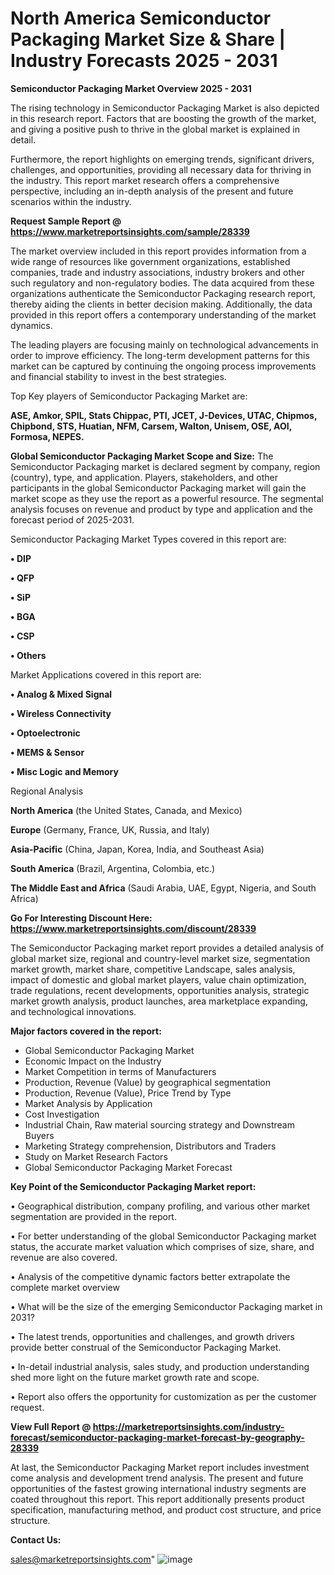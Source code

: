 # North America Semiconductor Packaging Market Size & Share | Industry Forecasts 2025 - 2031

<Strong> Semiconductor Packaging Market Overview 2025 - 2031</strong>

The rising technology in Semiconductor Packaging Market is also depicted in this research report. Factors that are boosting the growth of the market, and giving a positive push to thrive in the global market is explained in detail.

Furthermore, the report highlights on emerging trends, significant drivers, challenges, and opportunities, providing all necessary data for thriving in the industry. This report market research offers a comprehensive perspective, including an in-depth analysis of the present and future scenarios within the industry.

<strong>Request Sample Report @ <a href=https://www.marketreportsinsights.com/sample/28339>https://www.marketreportsinsights.com/sample/28339</a></strong>

The market overview included in this report provides information from a wide range of resources like government organizations, established companies, trade and industry associations, industry brokers and other such regulatory and non-regulatory bodies. The data acquired from these organizations authenticate the Semiconductor Packaging research report, thereby aiding the clients in better decision making. Additionally, the data provided in this report offers a contemporary understanding of the market dynamics.

The leading players are focusing mainly on technological advancements in order to improve efficiency. The long-term development patterns for this market can be captured by continuing the ongoing process improvements and financial stability to invest in the best strategies.

Top Key players of Semiconductor Packaging Market are:

<strong>ASE, Amkor, SPIL, Stats Chippac, PTI, JCET, J-Devices, UTAC, Chipmos, Chipbond, STS, Huatian, NFM, Carsem, Walton, Unisem, OSE, AOI, Formosa, NEPES.</strong>

<strong><b>Global Semiconductor Packaging Market Scope and Size:</b></strong>
The Semiconductor Packaging market is declared segment by company, region (country), type, and application. Players, stakeholders, and other participants in the global Semiconductor Packaging market will gain the market scope as they use the report as a powerful resource. The segmental analysis focuses on revenue and product by type and application and the forecast period of 2025-2031.

Semiconductor Packaging Market Types covered in this report are:

<strong>• DIP

• QFP

• SiP

• BGA

• CSP

• Others</strong>

Market Applications covered in this report are:

<strong>• Analog & Mixed Signal

• Wireless Connectivity

• Optoelectronic

• MEMS & Sensor

• Misc Logic and Memory</strong> 

Regional Analysis

<strong>North America</strong> (the United States, Canada, and Mexico)

<strong>Europe</strong> (Germany, France, UK, Russia, and Italy)

<strong>Asia-Pacific</strong> (China, Japan, Korea, India, and Southeast Asia)

<strong>South America</strong> (Brazil, Argentina, Colombia, etc.)

<strong>The Middle East and Africa</strong> (Saudi Arabia, UAE, Egypt, Nigeria, and South Africa)

<strong>Go For Interesting Discount Here: <a href=https://www.marketreportsinsights.com/discount/28339>https://www.marketreportsinsights.com/discount/28339</a></strong>

The Semiconductor Packaging market report provides a detailed analysis of global market size, regional and country-level market size, segmentation market growth, market share, competitive Landscape, sales analysis, impact of domestic and global market players, value chain optimization, trade regulations, recent developments, opportunities analysis, strategic market growth analysis, product launches, area marketplace expanding, and technological innovations.

<strong><b>Major factors covered in the report:</b></strong>
<ul>
  <li>Global Semiconductor Packaging Market </li>
  <li>Economic Impact on the Industry</li>
  <li>Market Competition in terms of Manufacturers</li>
  <li>Production, Revenue (Value) by geographical segmentation</li>
  <li>Production, Revenue (Value), Price Trend by Type</li>
  <li>Market Analysis by Application</li>
  <li>Cost Investigation</li>
  <li>Industrial Chain, Raw material sourcing strategy and Downstream Buyers</li>
  <li>Marketing Strategy comprehension, Distributors and Traders</li>
  <li>Study on Market Research Factors</li>
  <li>Global Semiconductor Packaging Market Forecast</li>
</ul>

<strong><b>Key Point of the Semiconductor Packaging Market report:</b></strong>

• Geographical distribution, company profiling, and various other market segmentation are provided in the report.

• For better understanding of the global Semiconductor Packaging market status, the accurate market valuation which comprises of size, share, and revenue are also covered.

• Analysis of the competitive dynamic factors better extrapolate the complete market overview

• What will be the size of the emerging Semiconductor Packaging market in 2031?

• The latest trends, opportunities and challenges, and growth drivers provide better construal of the Semiconductor Packaging Market.

• In-detail industrial analysis, sales study, and production understanding shed more light on the future market growth rate and scope.

• Report also offers the opportunity for customization as per the customer request.

<strong><b>View Full Report @ <a href=https://marketreportsinsights.com/industry-forecast/semiconductor-packaging-market-forecast-by-geography-28339>https://marketreportsinsights.com/industry-forecast/semiconductor-packaging-market-forecast-by-geography-28339</a></b></strong>


At last, the Semiconductor Packaging Market report includes investment come analysis and development trend analysis. The present and future opportunities of the fastest growing international industry segments are coated throughout this report. This report additionally presents product specification, manufacturing method, and product cost structure, and price structure.

<strong>Contact Us:</strong>

sales@marketreportsinsights.com"
![image](https://github.com/user-attachments/assets/293f0768-0a1a-4ce2-9676-56420716842b)
